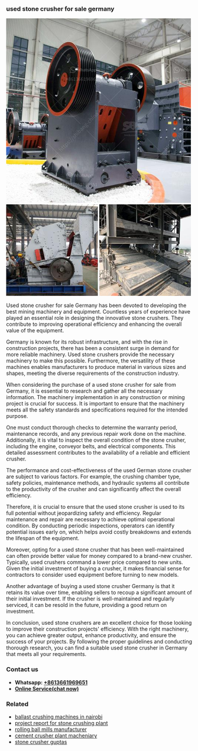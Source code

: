 <h3>used stone crusher for sale germany</h3><img src='1708666504.jpg' alt=''><p>Used stone crusher for sale Germany has been devoted to developing the best mining machinery and equipment. Countless years of experience have played an essential role in designing the innovative stone crushers. They contribute to improving operational efficiency and enhancing the overall value of the equipment.</p><p>Germany is known for its robust infrastructure, and with the rise in construction projects, there has been a consistent surge in demand for more reliable machinery. Used stone crushers provide the necessary machinery to make this possible. Furthermore, the versatility of these machines enables manufacturers to produce material in various sizes and shapes, meeting the diverse requirements of the construction industry.</p><p>When considering the purchase of a used stone crusher for sale from Germany, it is essential to research and gather all the necessary information. The machinery implementation in any construction or mining project is crucial for success. It is important to ensure that the machinery meets all the safety standards and specifications required for the intended purpose.</p><p>One must conduct thorough checks to determine the warranty period, maintenance records, and any previous repair work done on the machine. Additionally, it is vital to inspect the overall condition of the stone crusher, including the engine, conveyor belts, and electrical components. This detailed assessment contributes to the availability of a reliable and efficient crusher.</p><p>The performance and cost-effectiveness of the used German stone crusher are subject to various factors. For example, the crushing chamber type, safety policies, maintenance methods, and hydraulic systems all contribute to the productivity of the crusher and can significantly affect the overall efficiency.</p><p>Therefore, it is crucial to ensure that the used stone crusher is used to its full potential without jeopardizing safety and efficiency. Regular maintenance and repair are necessary to achieve optimal operational condition. By conducting periodic inspections, operators can identify potential issues early on, which helps avoid costly breakdowns and extends the lifespan of the equipment.</p><p>Moreover, opting for a used stone crusher that has been well-maintained can often provide better value for money compared to a brand-new crusher. Typically, used crushers command a lower price compared to new units. Given the initial investment of buying a crusher, it makes financial sense for contractors to consider used equipment before turning to new models.</p><p>Another advantage of buying a used stone crusher Germany is that it retains its value over time, enabling sellers to recoup a significant amount of their initial investment. If the crusher is well-maintained and regularly serviced, it can be resold in the future, providing a good return on investment.</p><p>In conclusion, used stone crushers are an excellent choice for those looking to improve their construction projects' efficiency. With the right machinery, you can achieve greater output, enhance productivity, and ensure the success of your projects. By following the proper guidelines and conducting thorough research, you can find a suitable used stone crusher in Germany that meets all your requirements.</p><h3>Contact us</h3><ul><li><strong>Whatsapp:&nbsp;<a href="https://wa.me/8613661969651">+8613661969651</a></strong></li><li><a href="https://swt.shibang-china.com/?git&amp;zhl&amp;used stone crusher for sale germany"><strong>Online Service(chat now)</strong></a></li></ul><h3>Related</h3><ul><li><a href='ballast crushing machines in nairobi.md'>ballast crushing machines in nairobi</a></li><li><a href='project report for stone crushing plant.md'>project report for stone crushing plant</a></li><li><a href='rolling ball mills manufacturer.md'>rolling ball mills manufacturer</a></li><li><a href='cement crusher plant macheniary.md'>cement crusher plant macheniary</a></li><li><a href='stone crusher guptas.md'>stone crusher guptas</a></li></ul>